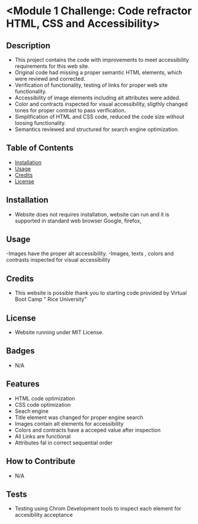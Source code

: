 # <Module 1 Challenge: Code refractor  HTML, CSS and Accessibility>


## Description

- This project contains the code with improvements to meet accessibility requirements for this web site.
- Original code had missing a proper semantic HTML elements, which were reviewd and corrected.
- Verification of functionality, testing of links for proper web site functionality.
- Accessibility of image elements including alt attributes were added.
- Color and contracts inspected for visual accessibility, sligthly changed tones for proper contrast to pass verification.
- Simplification of HTML and CSS code, reduced the code size without loosing functionality. 
- Semantics reviewed and structured for search engine optimization.


## Table of Contents

- [Installation](#installation)
- [Usage](#usage)
- [Credits](#credits)
- [License](#license)

## Installation

- Website does not requires installation, website can run and it is supported  in standard web browser Google, firefox, 

## Usage

-Images have the proper alt accessibility.
-Images, texts , colors and contrasts inspected for visual accessibility 

## Credits

- This website is possible thank you to starting code provided by Virtual Boot Camp " Rice University"

## License

- Website running under MIT License.

## Badges

- N/A

## Features

- HTML code optimization
- CSS code optimization
- Seach engine 
- Title element was changed for proper engine search
- Images contain alt elements for accessibility
- Colors and contracts have a acceped value after inspection
- All Links are functional
- Attributes fal in correct sequential order

## How to Contribute

- N/A

## Tests

- Testing using Chrom Development tools to inspect each element for accesibility acceptance